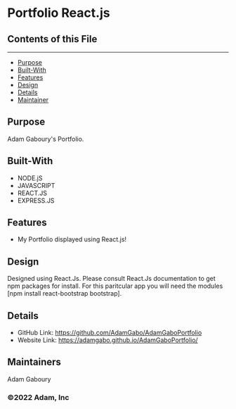 
# Portfolio React.js

## Contents of this File 
---------------------
 - [Purpose](#Purpose)
 - [Built-With](#Built-With)
 - [Features](#Features)
 - [Design](#Design)
 - [Details](#Details)  
 - [Maintainer](#Maintainer)

## Purpose
Adam Gaboury's Portfolio. 

## Built-With
* NODE.jS
* JAVASCRIPT
* REACT.JS
* EXPRESS.JS 


## Features
* My Portfolio displayed using React.js! 

## Design
Designed using React.Js. Please consult React.Js documentation to get npm packages for install. For this paritcular app you will need the modules [npm install react-bootstrap bootstrap]. 

## Details
* GitHub Link: https://github.com/AdamGabo/AdamGaboPortfolio
* Website Link: https://adamgabo.github.io/AdamGaboPortfolio/

## Maintainers 
Adam Gaboury

### ©️2022 Adam, Inc 